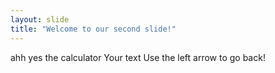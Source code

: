 ```yaml
---
layout: slide
title: "Welcome to our second slide!"
---
```

ahh yes the calculator
Your text
Use the left arrow to go back!